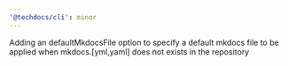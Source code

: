 ```yaml
---
'@techdocs/cli': minor
---
```


Adding an defaultMkdocsFile option to specify a default mkdocs file to be applied when mkdocs.[yml,yaml] does not exists in the repository
